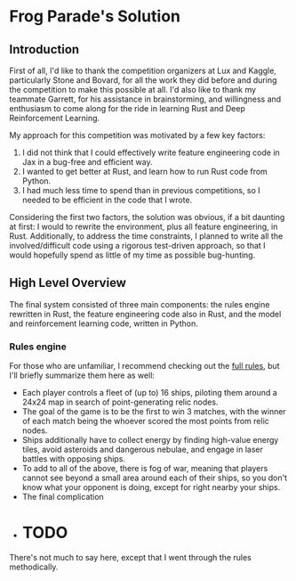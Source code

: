 # Frog Parade's Solution

## Introduction

First of all, I'd like to thank the competition organizers at Lux and Kaggle, particularly Stone and Bovard, for all the work they did before and during the competition to make this possible at all.
I'd also like to thank my teammate Garrett, for his assistance in brainstorming, and willingness and enthusiasm to come along for the ride in learning Rust and Deep Reinforcement Learning.

My approach for this competition was motivated by a few key factors:
1. I did not think that I could effectively write feature engineering code in Jax in a bug-free and efficient way.
2. I wanted to get better at Rust, and learn how to run Rust code from Python.
3. I had much less time to spend than in previous competitions, so I needed to be efficient in the code that I wrote.

Considering the first two factors, the solution was obvious, if a bit daunting at first: I would to rewrite the environment, plus all feature engineering, in Rust.
Additionally, to address the time constraints, I planned to write all the involved/difficult code using a rigorous test-driven approach, so that I would hopefully spend as little of my time as possible bug-hunting.

## High Level Overview

The final system consisted of three main components: the rules engine rewritten in Rust, the feature engineering code also in Rust, and the model and reinforcement learning code, written in Python.

### Rules engine

For those who are unfamiliar, I recommend checking out the [full rules](https://github.com/Lux-AI-Challenge/Lux-Design-S3/blob/main/docs/specs.md), but I'll briefly summarize them here as well:
- Each player controls a fleet of (up to) 16 ships, piloting them around a 24x24 map in search of point-generating relic nodes.
- The goal of the game is to be the first to win 3 matches, with the winner of each match being the whoever scored the most points from relic nodes.
- Ships additionally have to collect energy by finding high-value energy tiles, avoid asteroids and dangerous nebulae, and engage in laser battles with opposing ships.
- To add to all of the above, there is fog of war, meaning that players cannot see beyond a small area around each of their ships, so you don't know what your opponent is doing, except for right nearby your ships. 
- The final complication 
- # TODO
There's not much to say here, except that I went through the rules methodically. 
